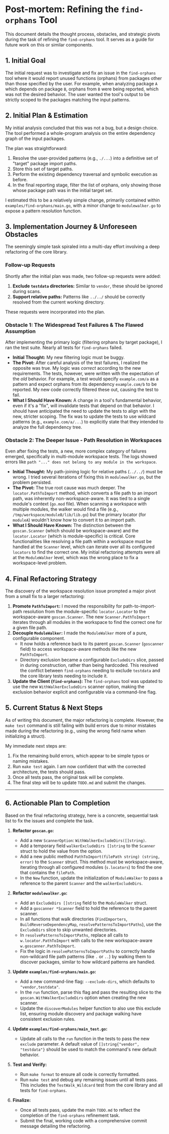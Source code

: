 # Post-mortem: Refining the `find-orphans` Tool

This document details the thought process, obstacles, and strategic pivots during the task of refining the `find-orphans` tool. It serves as a guide for future work on this or similar components.

## 1. Initial Goal

The initial request was to investigate and fix an issue in the `find-orphans` tool where it would report unused functions (orphans) from packages other than those specified by the user. For example, when analyzing package `A` which depends on package `B`, orphans from `B` were being reported, which was not the desired behavior. The user wanted the tool's output to be strictly scoped to the packages matching the input patterns.

## 2. Initial Plan & Estimation

My initial analysis concluded that this was not a bug, but a design choice. The tool performed a whole-program analysis on the entire dependency graph of the input packages.

The plan was straightforward:
1.  Resolve the user-provided patterns (e.g., `./...`) into a definitive set of "target" package import paths.
2.  Store this set of target paths.
3.  Perform the existing dependency traversal and symbolic execution as before.
4.  In the final reporting stage, filter the list of orphans, only showing those whose package path was in the initial target set.

I estimated this to be a relatively simple change, primarily contained within `examples/find-orphans/main.go`, with a minor change to `modulewalker.go` to expose a pattern resolution function.

## 3. Implementation Journey & Unforeseen Obstacles

The seemingly simple task spiraled into a multi-day effort involving a deep refactoring of the core library.

### Follow-up Requests
Shortly after the initial plan was made, two follow-up requests were added:
1.  **Exclude `testdata` directories:** Similar to `vendor`, these should be ignored during scans.
2.  **Support relative paths:** Patterns like `../../` should be correctly resolved from the current working directory.

These requests were incorporated into the plan.

### Obstacle 1: The Widespread Test Failures & The Flawed Assumption

After implementing the primary logic (filtering orphans by target package), I ran the test suite. Nearly all tests for `find-orphans` failed.

*   **Initial Thought:** My new filtering logic must be buggy.
*   **The Pivot:** After careful analysis of the test failures, I realized the opposite was true. My logic was *correct* according to the new requirements. The tests, however, were written with the expectation of the *old* behavior. For example, a test would specify `example.com/a` as a pattern and expect orphans from its dependency `example.com/b` to be reported. My new code correctly filtered these out, causing the test to fail.
*   **What I Should Have Known:** A change in a tool's fundamental behavior, even if it's a "fix", will invalidate tests that depend on that behavior. I should have anticipated the need to update the tests to align with the new, stricter scoping. The fix was to update the tests to use wildcard patterns (e.g., `example.com/a/...`) to explicitly state that they intended to analyze the full dependency tree.

### Obstacle 2: The Deeper Issue - Path Resolution in Workspaces

Even after fixing the tests, a new, more complex category of failures emerged, specifically in multi-module workspace tests. The logs showed errors like `path "..." does not belong to any module in the workspace`.

*   **Initial Thought:** My path-joining logic for relative paths (`../../`) must be wrong. I tried several iterations of fixing this in `modulewalker.go`, but the problem persisted.
*   **The Pivot:** The true root cause was much deeper. The `locator.PathToImport` method, which converts a file path to an import path, was inherently non-workspace-aware. It was tied to a single module's context (`go.mod` file). When scanning a workspace with multiple modules, the walker would find a file (e.g., `/tmp/workspace/moduleB/lib/lib.go`) but the primary locator (for `moduleA`) wouldn't know how to convert it to an import path.
*   **What I Should Have Known:** The distinction between the `goscan.Scanner` (which should be workspace-aware) and the `locator.Locator` (which is module-specific) is critical. Core functionalities like resolving a file path within a workspace must be handled at the `Scanner` level, which can iterate over all its configured `locators` to find the correct one. My initial refactoring attempts were all at the `ModuleWalker` level, which was the wrong place to fix a workspace-level problem.

## 4. Final Refactoring Strategy

The discovery of the workspace resolution issue prompted a major pivot from a small fix to a larger refactoring:

1.  **Promote `PathToImport`:** I moved the responsibility for path-to-import-path resolution from the module-specific `locator.Locator` to the workspace-aware `goscan.Scanner`. The new `Scanner.PathToImport` iterates through all modules in the workspace to find the correct one for a given file path.
2.  **Decouple `ModuleWalker`:** I made the `ModuleWalker` more of a pure, configurable component.
    *   It now holds a reference back to its parent `goscan.Scanner` (`goscanner` field) to access workspace-aware methods like the new `PathToImport`.
    *   Directory exclusion became a configurable `ExcludeDirs` slice, passed in during construction, rather than being hardcoded. This resolved the conflict between `find-orphans` needing to exclude `testdata` and the core library tests needing to include it.
3.  **Update the Client (`find-orphans`):** The `find-orphans` tool was updated to use the new `WithWalkerExcludeDirs` scanner option, making the exclusion behavior explicit and configurable via a command-line flag.

## 5. Current Status & Next Steps

As of writing this document, the major refactoring is complete. However, the `make test` command is still failing with build errors due to minor mistakes made during the refactoring (e.g., using the wrong field name when initializing a struct).

My immediate next steps are:
1.  Fix the remaining build errors, which appear to be simple typos or naming mistakes.
2.  Run `make test` again. I am now confident that with the corrected architecture, the tests should pass.
3.  Once all tests pass, the original task will be complete.
4.  The final step will be to update `TODO.md` and submit the changes.

---

## 6. Actionable Plan to Completion

Based on the final refactoring strategy, here is a concrete, sequential task list to fix the issues and complete the task.

1.  **Refactor `goscan.go`:**
    *   Add a new `ScannerOption`: `WithWalkerExcludeDirs([]string)`.
    *   Add a temporary field `walkerExcludeDirs []string` to the `Scanner` struct to hold the value from the option.
    *   Add a new public method `PathToImport(filePath string) (string, error)` to the `Scanner` struct. This method must be workspace-aware, iterating through all configured modules (`s.locators`) to find the one that contains the `filePath`.
    *   In the `New` function, update the initialization of `ModuleWalker` to pass a reference to the parent `Scanner` and the `walkerExcludeDirs`.

2.  **Refactor `modulewalker.go`:**
    *   Add an `ExcludeDirs []string` field to the `ModuleWalker` struct.
    *   Add a `goscanner *Scanner` field to hold the reference to the parent scanner.
    *   In all functions that walk directories (`FindImporters`, `BuildReverseDependencyMap`, `resolvePatternsToImportPaths`), use the `ExcludeDirs` slice to skip unwanted directories.
    *   In `resolvePatternsToImportPaths`, replace all calls to `w.locator.PathToImport` with calls to the new workspace-aware `w.goscanner.PathToImport`.
    *   Fix the logic in `resolvePatternsToImportPaths` to correctly handle non-wildcard file path patterns (like `.` or `..`) by walking them to discover packages, similar to how wildcard patterns are handled.

3.  **Update `examples/find-orphans/main.go`:**
    *   Add a new command-line flag: `--exclude-dirs`, which defaults to `"vendor,testdata"`.
    *   In the `run` function, parse this flag and pass the resulting slice to the `goscan.WithWalkerExcludeDirs` option when creating the new scanner.
    *   Update the `discoverModules` helper function to also use this exclude list, ensuring module discovery and package walking have consistent exclusion rules.

4.  **Update `examples/find-orphans/main_test.go`:**
    *   Update all calls to the `run` function in the tests to pass the new `exclude` parameter. A default value of `[]string{"vendor", "testdata"}` should be used to match the command's new default behavior.

5.  **Test and Verify:**
    *   Run `make format` to ensure all code is correctly formatted.
    *   Run `make test` and debug any remaining issues until all tests pass. This includes the `TestWalk_Wildcard` test from the core library and all tests for `find-orphans`.

6.  **Finalize:**
    *   Once all tests pass, update the main `TODO.md` to reflect the completion of the `find-orphans` refinement task.
    *   Submit the final, working code with a comprehensive commit message detailing the refactoring.
